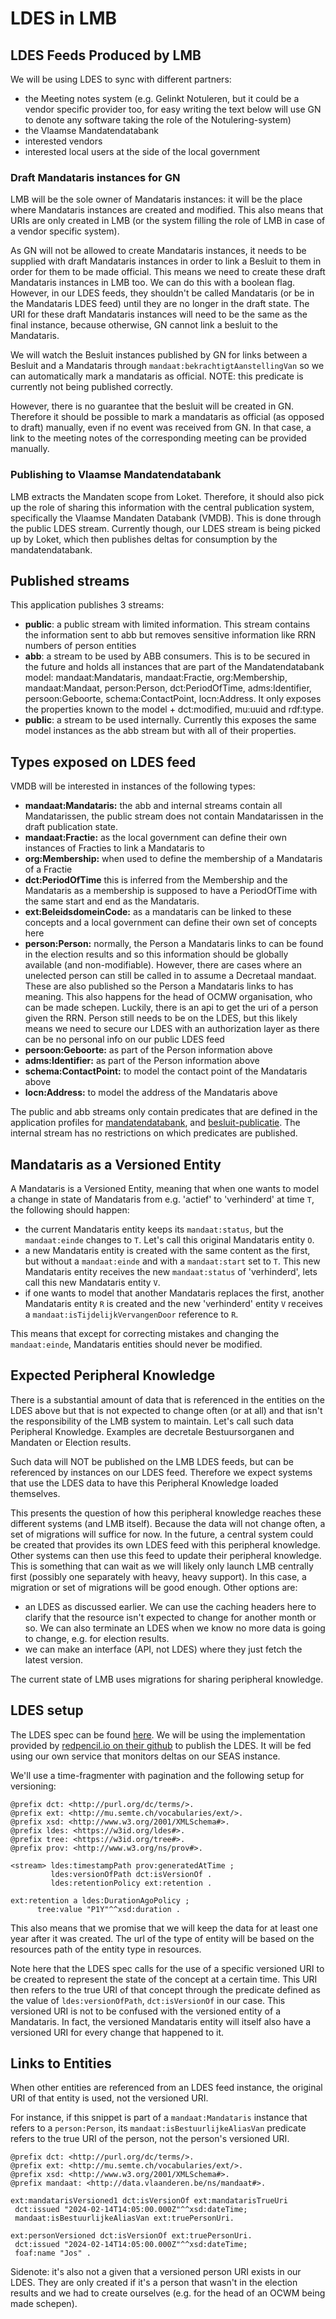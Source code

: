 # LDES in LMB

## LDES Feeds Produced by LMB

We will be using LDES to sync with different partners:

- the Meeting notes system (e.g. Gelinkt Notuleren, but it could be a vendor specific provider too, for easy writing the text below will use GN to denote any software taking the role of the Notulering-system)
- the Vlaamse Mandatendatabank
- interested vendors
- interested local users at the side of the local government

### Draft Mandataris instances for GN

LMB will be the sole owner of Mandataris instances: it will be the place where Mandataris instances are created and modified. This also means that URIs are only created in LMB (or the system filling the role of LMB in case of a vendor specific system).

As GN will not be allowed to create Mandataris instances, it needs to be supplied with draft Mandataris instances in order to link a Besluit to them in order for them to be made official. This means we need to create these draft Mandataris instances in LMB too. We can do this with a boolean flag. However, in our LDES feeds, they shouldn't be called Mandataris (or be in the Mandataris LDES feed) until they are no longer in the draft state. The URI for these draft Mandataris instances will need to be the same as the final instance, because otherwise, GN cannot link a besluit to the Mandataris.

We will watch the Besluit instances published by GN for links between a Besluit and a Mandataris through `mandaat:bekrachtigtAanstellingVan` so we can automatically mark a mandataris as official. NOTE: this predicate is currently not being published correctly.

However, there is no guarantee that the besluit will be created in GN. Therefore it should be possible to mark a mandataris as official (as opposed to draft) manually, even if no event was received from GN. In that case, a link to the meeting notes of the corresponding meeting can be provided manually.

### Publishing to Vlaamse Mandatendatabank

LMB extracts the Mandaten scope from Loket. Therefore, it should also pick up the role of sharing this information with the central publication system, specifically the Vlaamse Mandaten Databank (VMDB). This is done through the public LDES stream. Currently though, our LDES stream is being picked up by Loket, which then publishes deltas for consumption by the mandatendatabank.

## Published streams

This application publishes 3 streams:

- **public**: a public stream with limited information. This stream contains the information sent to abb but removes sensitive information like RRN numbers of person entities
- **abb**: a stream to be used by ABB consumers. This is to be secured in the future and holds all instances that are part of the Mandatendatabank model: mandaat:Mandataris, mandaat:Fractie, org:Membership, mandaat:Mandaat, person:Person, dct:PeriodOfTime, adms:Identifier, persoon:Geboorte, schema:ContactPoint, locn:Address. It only exposes the properties known to the model + dct:modified, mu:uuid and rdf:type.
- **public**: a stream to be used internally. Currently this exposes the same model instances as the abb stream but with all of their properties.

## Types exposed on LDES feed

VMDB will be interested in instances of the following types:

- **mandaat:Mandataris:** the abb and internal streams contain all Mandatarissen, the public stream does not contain Mandatarissen in the draft publication state.
- **mandaat:Fractie:** as the local government can define their own instances of Fracties to link a Mandataris to
- **org:Membership:** when used to define the membership of a Mandataris of a Fractie
- **dct:PeriodOfTime** this is inferred from the Membership and the Mandataris as a membership is supposed to have a PeriodOfTime with the same start and end as the Mandataris.
- **ext:BeleidsdomeinCode:** as a mandataris can be linked to these concepts and a local government can define their own set of concepts here
- **person:Person:** normally, the Person a Mandataris links to can be found in the election results and so this information should be globally available (and non-modifiable). However, there are cases where an unelected person can still be called in to assume a Decretaal mandaat. These are also published so the Person a Mandataris links to has meaning. This also happens for the head of OCMW organisation, who can be made schepen. Luckily, there is an api to get the uri of a person given the RRN. Person still needs to be on the LDES, but this likely means we need to secure our LDES with an authorization layer as there can be no personal info on our public LDES feed
- **persoon:Geboorte:** as part of the Person information above
- **adms:Identifier:** as part of the Person information above
- **schema:ContactPoint:** to model the contact point of the Mandataris above
- **locn:Address:** to model the address of the Mandataris above

The public and abb streams only contain predicates that are defined in the application profiles for [mandatendatabank](https://data.vlaanderen.be/doc/applicatieprofiel/mandatendatabank/), and [besluit-publicatie](https://data.vlaanderen.be/doc/applicatieprofiel/besluit-publicatie/). The internal stream has no restrictions on which predicates are published.

## Mandataris as a Versioned Entity

A Mandataris is a Versioned Entity, meaning that when one wants to model a change in state of Mandataris from e.g. 'actief' to 'verhinderd' at time `T`, the following should happen:

- the current Mandataris entity keeps its `mandaat:status`, but the `mandaat:einde` changes to `T`. Let's call this original Mandataris entity `O`.
- a new Mandataris entity is created with the same content as the first, but without a `mandaat:einde` and with a `mandaat:start` set to `T`. This new Mandataris entity receives the new `mandaat:status` of 'verhinderd', lets call this new Mandataris entity `V`.
- if one wants to model that another Mandataris replaces the first, another Mandataris entity `R` is created and the new 'verhinderd' entity `V` receives a `mandaat:isTijdelijkVervangenDoor` reference to `R`.

This means that except for correcting mistakes and changing the `mandaat:einde`, Mandataris entities should never be modified.

## Expected Peripheral Knowledge

There is a substantial amount of data that is referenced in the entities on the LDES above but that is not expected to change often (or at all) and that isn't the responsibility of the LMB system to maintain. Let's call such data Peripheral Knowledge. Examples are decretale Bestuursorganen and Mandaten or Election results.

Such data will NOT be published on the LMB LDES feeds, but can be referenced by instances on our LDES feed. Therefore we expect systems that use the LDES data to have this Peripheral Knowledge loaded themselves.

This presents the question of how this peripheral knowledge reaches these different systems (and LMB itself). Because the data will not change often, a set of migrations will suffice for now. In the future, a central system could be created that provides its own LDES feed with this peripheral knowledge. Other systems can then use this feed to update their peripheral knowledge. This is something that can wait as we will likely only launch LMB centrally first (possibly one separately with heavy, heavy support). In this case, a migration or set of migrations will be good enough. Other options are:

- an LDES as discussed earlier. We can use the caching headers here to clarify that the resource isn't expected to change for another month or so. We can also terminate an LDES when we know no more data is going to change, e.g. for election results.
- we can make an interface (API, not LDES) where they just fetch the latest version.

The current state of LMB uses migrations for sharing peripheral knowledge.

## LDES setup

The LDES spec can be found [here](https://semiceu.github.io/LinkedDataEventStreams/).
We will be using the implementation provided by [redpencil.io on their github](https://github.com/redpencilio/fragmentation-producer-service) to publish the LDES. It will be fed using our own service that monitors deltas on our SEAS instance.

We'll use a time-fragmenter with pagination and the following setup for versioning:

    @prefix dct: <http://purl.org/dc/terms/>.
    @prefix ext: <http://mu.semte.ch/vocabularies/ext/>.
    @prefix xsd: <http://www.w3.org/2001/XMLSchema#>.
    @prefix ldes: <https://w3id.org/ldes#>.
    @prefix tree: <https://w3id.org/tree#>.
    @prefix prov: <http://www.w3.org/ns/prov#>.

    <stream> ldes:timestampPath prov:generatedAtTime ;
             ldes:versionOfPath dct:isVersionOf .
             ldes:retentionPolicy ext:retention .

    ext:retention a ldes:DurationAgoPolicy ;
          tree:value "P1Y"^^xsd:duration .

This also means that we promise that we will keep the data for at least one year after it was created.
The url of the type of entity will be based on the resources path of the entity type in resources.

Note here that the LDES spec calls for the use of a specific versioned URI to be created to represent the state of the concept at a certain time. This URI then refers to the true URI of that concept through the predicate defined as the value of `ldes:versionOfPath`, `dct:isVersionOf` in our case. This versioned URI is not to be confused with the versioned entity of a Mandataris. In fact, the versioned Mandataris entity will itself also have a versioned URI for every change that happened to it.

## Links to Entities

When other entities are referenced from an LDES feed instance, the original URI of that entity is used, not the versioned URI.

For instance, if this snippet is part of a `mandaat:Mandataris` instance that refers to a `person:Person`, its `mandaat:isBestuurlijkeAliasVan` predicate refers to the true URI of the person, not the person's versioned URI.

    @prefix dct: <http://purl.org/dc/terms/>.
    @prefix ext: <http://mu.semte.ch/vocabularies/ext/>.
    @prefix xsd: <http://www.w3.org/2001/XMLSchema#>.
    @prefix mandaat: <http://data.vlaanderen.be/ns/mandaat#>.

    ext:mandatarisVersioned1 dct:isVersionOf ext:mandatarisTrueUri
     dct:issued "2024-02-14T14:05:00.000Z"^^xsd:dateTime;
     mandaat:isBestuurlijkeAliasVan ext:truePersonUri.

    ext:personVersioned dct:isVersionOf ext:truePersonUri.
     dct:issued "2024-02-14T14:05:00.000Z"^^xsd:dateTime;
     foaf:name "Jos" .

Sidenote: it's also not a given that a versioned person URI exists in our LDES. They are only created if it's a person that wasn't in the election results and we had to create ourselves (e.g. for the head of an OCWM being made schepen).
